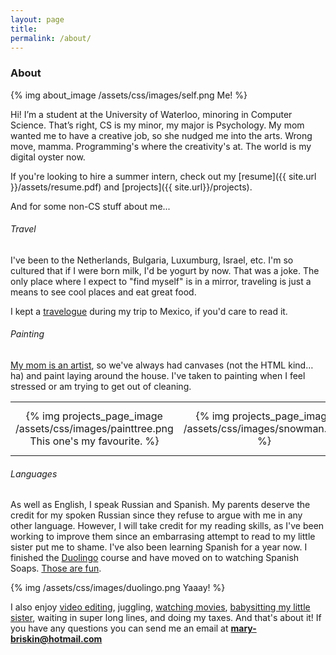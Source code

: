 ```yaml
---
layout: page
title:
permalink: /about/
---
```


### About


{% img about_image /assets/css/images/self.png Me! %}

Hi! I’m a student at the University of Waterloo, minoring in Computer Science. That’s right, CS is my minor, my major is Psychology. My mom wanted me to have a creative job, so she nudged me into the arts. Wrong move, mamma. Programming's where the creativity's at. The world is my digital oyster now. 

If you're looking to hire a summer intern, check out my [resume]({{ site.url }}/assets/resume.pdf) and [projects]({{ site.url}}/projects).


And for some non-CS stuff about me...

###### Travel
I've been to the Netherlands, Bulgaria, Luxumburg, Israel, etc. I'm so cultured that if I were born milk, I'd be yogurt by now. That was a joke. The only place where I expect to "find myself" is in a mirror, traveling is just a means to see cool places and eat great food. 

I kept a [travelogue](http://marytal.com) during my trip to Mexico, if you'd care to read it. 

###### Painting
[My mom is an artist](http://felicity-art.com), so we've always had canvases (not the HTML kind… ha) and paint laying around the house. I've taken to painting when I feel stressed or am trying to get out of cleaning.

<table border="0" style="width:100%">
  <tr>
  </tr>
  <tr>
    <td align="center" style="none">
      {% img projects_page_image /assets/css/images/painttree.png This one's my favourite. %}
    </td>
    <td align="center">
      {% img projects_page_image /assets/css/images/snowman.png %}
    </td>
    <td align="center">
      {% img projects_page_image /assets/css/images/jellyfish.png %}
    </td>
    <td align="center">
      {% img projects_page_image /assets/css/images/paintface.png This one kind of creeps me out. %}
    </td>
  </tr>
  <tr>
  </tr>
</table>

###### Languages

As well as English, I speak Russian and Spanish. My parents deserve the credit for my spoken Russian since they refuse to argue with me in any other language. However, I will take credit for my reading skills, as I've been working to improve them since an embarrasing attempt to read to my little sister put me to shame. I've also been learning Spanish for a year now. I finished the [Duolingo](https://www.duolingo.com/Marytal) course and have moved on to watching Spanish Soaps. [Those are fun](https://www.youtube.com/watch?v=WckCw_-7e3M). 

{% img /assets/css/images/duolingo.png Yaaay! %}


I also enjoy [video editing](https://www.youtube.com/watch?v=RSVkHFJ0Ceo&feature=youtu.be), juggling, [watching movies](http://loggit.marytal.com/users/1), [babysitting my little sister](https://www.youtube.com/watch?v=cKBhxvfAzGk), waiting in super long lines, and doing my taxes. And that's about it! If you have any questions you can send me an email at <b>mary-briskin@hotmail.com</b>
